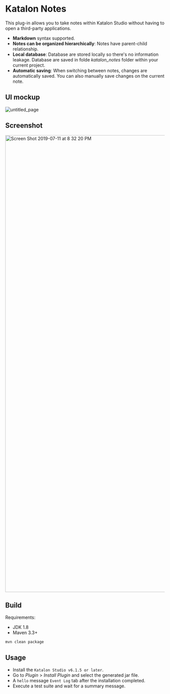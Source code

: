 # Katalon Notes

This plug-in allows you to take notes within Katalon Studio without having to open a third-party applications.
            
- **Markdown** syntax supported.
- **Notes can be organized hierarchically**: Notes have parent-child relationship.
-  **Local database**: Database are stored locally so there's no information leakage. Database are saved in folde *katalon_notes* folder within your current project. 
-  **Automatic saving**: When switching between notes, changes are automatically saved. You can also manually save changes on the current note. 

## UI mockup
![untitled_page](https://user-images.githubusercontent.com/16775806/61060753-403d1180-a425-11e9-9d92-95276a587ff8.png)

## Screenshot
<img width="1439" alt="Screen Shot 2019-07-11 at 8 32 20 PM" src="https://user-images.githubusercontent.com/16775806/61060738-39160380-a425-11e9-9dc7-6b703437d4c1.png">


## Build

Requirements:
- JDK 1.8
- Maven 3.3+

`mvn clean package`

## Usage
- Install the `Katalon Studio v6.1.5 or later`.
- Go to *Plugin* > *Install Plugin* and select the generated jar file.
- A `hello` message `Event Log` tab after the installation completed. 
- Execute a test suite and wait for a summary message.

